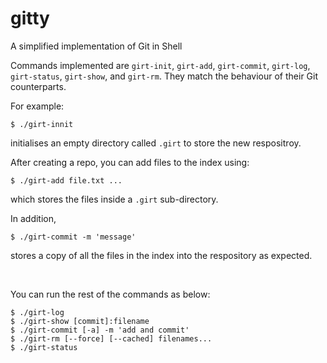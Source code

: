# gitty
A simplified implementation of Git in Shell

Commands implemented are `girt-init`, `girt-add`, `girt-commit`, `girt-log`, `girt-status`, `girt-show`, and `girt-rm`. They match the behaviour of their Git counterparts.

For example:

```
$ ./girt-innit
```

initialises an empty directory called `.girt` to store the new respositroy.

After creating a repo, you can add files to the index using:

```
$ ./girt-add file.txt ...
```

which stores the files inside a `.girt` sub-directory.

In addition,
```
$ ./girt-commit -m 'message'
```

stores a copy of all the files in the index into the respository as expected.

<br />

You can run the rest of the commands as below:

```
$ ./girt-log
$ ./girt-show [commit]:filename
$ ./girt-commit [-a] -m 'add and commit'
$ ./girt-rm [--force] [--cached] filenames...
$ ./girt-status
```
